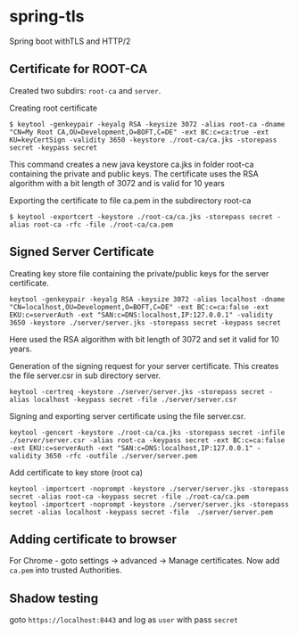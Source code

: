# spring-tls
Spring boot withTLS and HTTP/2


## Certificate for ROOT-CA
Created two subdirs: `root-ca` and `server`.

Creating root certificate
``` 
$ keytool -genkeypair -keyalg RSA -keysize 3072 -alias root-ca -dname "CN=My Root CA,OU=Development,O=BOFT,C=DE" -ext BC:c=ca:true -ext KU=keyCertSign -validity 3650 -keystore ./root-ca/ca.jks -storepass secret -keypass secret
```
This command creates a new java keystore ca.jks in folder root-ca containing the private and public keys. The certificate uses the RSA algorithm with a bit length of 3072 and is valid for 10 years

Exporting the certificate to file ca.pem in the subdirectory root-ca 
```
$ keytool -exportcert -keystore ./root-ca/ca.jks -storepass secret -alias root-ca -rfc -file ./root-ca/ca.pem
```

## Signed Server Certificate

Creating key store file containing the private/public keys for the server certificate.
```
keytool -genkeypair -keyalg RSA -keysize 3072 -alias localhost -dname "CN=localhost,OU=Development,O=BOFT,C=DE" -ext BC:c=ca:false -ext EKU:c=serverAuth -ext "SAN:c=DNS:localhost,IP:127.0.0.1" -validity 3650 -keystore ./server/server.jks -storepass secret -keypass secret
```
Here used the RSA algorithm with bit length of 3072 and set it valid for 10 years.

Generation of the signing request for your server certificate. This creates the file server.csr in sub directory server.
```
keytool -certreq -keystore ./server/server.jks -storepass secret -alias localhost -keypass secret -file ./server/server.csr
```

Signing and exporting server certificate using the file server.csr.
```
keytool -gencert -keystore ./root-ca/ca.jks -storepass secret -infile ./server/server.csr -alias root-ca -keypass secret -ext BC:c=ca:false -ext EKU:c=serverAuth -ext "SAN:c=DNS:localhost,IP:127.0.0.1" -validity 3650 -rfc -outfile ./server/server.pem
```

Add certificate to key store (root ca)
```
keytool -importcert -noprompt -keystore ./server/server.jks -storepass secret -alias root-ca -keypass secret -file ./root-ca/ca.pem
keytool -importcert -noprompt -keystore ./server/server.jks -storepass secret -alias localhost -keypass secret -file  ./server/server.pem
```

## Adding certificate to browser
For Chrome - goto settings -> advanced -> Manage certificates.
Now add `ca.pem` into trusted Authorities.

## Shadow testing
goto `https://localhost:8443` and log as `user` with pass `secret`